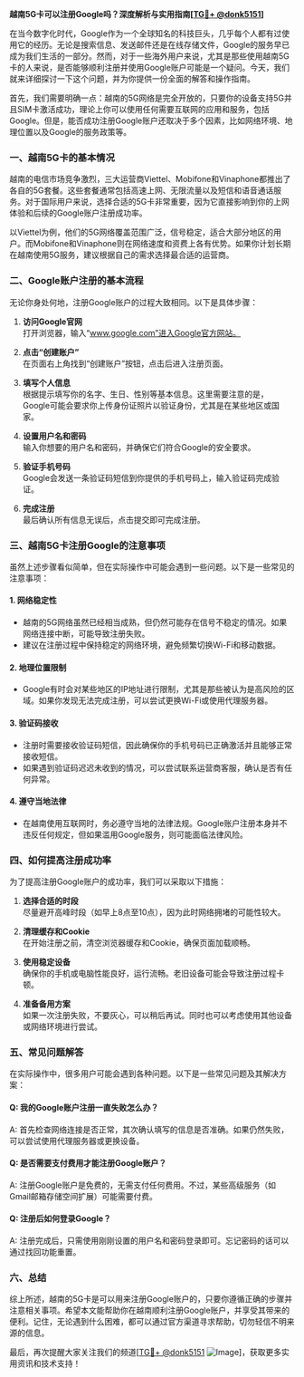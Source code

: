 **越南5G卡可以注册Google吗？深度解析与实用指南[[TG💪+ @donk5151](https://t.me/s/donk5151)]**

在当今数字化时代，Google作为一个全球知名的科技巨头，几乎每个人都有过使用它的经历。无论是搜索信息、发送邮件还是在线存储文件，Google的服务早已成为我们生活的一部分。然而，对于一些海外用户来说，尤其是那些使用越南5G卡的人来说，是否能够顺利注册并使用Google账户可能是一个疑问。今天，我们就来详细探讨一下这个问题，并为你提供一份全面的解答和操作指南。

首先，我们需要明确一点：越南的5G网络是完全开放的，只要你的设备支持5G并且SIM卡激活成功，理论上你可以使用任何需要互联网的应用和服务，包括Google。但是，能否成功注册Google账户还取决于多个因素，比如网络环境、地理位置以及Google的服务政策等。

### **一、越南5G卡的基本情况**

越南的电信市场竞争激烈，三大运营商Viettel、Mobifone和Vinaphone都推出了各自的5G套餐。这些套餐通常包括高速上网、无限流量以及短信和语音通话服务。对于国际用户来说，选择合适的5G卡非常重要，因为它直接影响到你的上网体验和后续的Google账户注册成功率。

以Viettel为例，他们的5G网络覆盖范围广泛，信号稳定，适合大部分地区的用户。而Mobifone和Vinaphone则在网络速度和资费上各有优势。如果你计划长期在越南使用5G服务，建议根据自己的需求选择最合适的运营商。

### **二、Google账户注册的基本流程**

无论你身处何地，注册Google账户的过程大致相同。以下是具体步骤：

1. **访问Google官网**  
   打开浏览器，输入“www.google.com”进入Google官方网站。

2. **点击“创建账户”**  
   在页面右上角找到“创建账户”按钮，点击后进入注册页面。

3. **填写个人信息**  
   根据提示填写你的名字、生日、性别等基本信息。这里需要注意的是，Google可能会要求你上传身份证照片以验证身份，尤其是在某些地区或国家。

4. **设置用户名和密码**  
   输入你想要的用户名和密码，并确保它们符合Google的安全要求。

5. **验证手机号码**  
   Google会发送一条验证码短信到你提供的手机号码上，输入验证码完成验证。

6. **完成注册**  
   最后确认所有信息无误后，点击提交即可完成注册。

### **三、越南5G卡注册Google的注意事项**

虽然上述步骤看似简单，但在实际操作中可能会遇到一些问题。以下是一些常见的注意事项：

#### **1. 网络稳定性**
   - 越南的5G网络虽然已经相当成熟，但仍然可能存在信号不稳定的情况。如果网络连接中断，可能导致注册失败。
   - 建议在注册过程中保持稳定的网络环境，避免频繁切换Wi-Fi和移动数据。

#### **2. 地理位置限制**
   - Google有时会对某些地区的IP地址进行限制，尤其是那些被认为是高风险的区域。如果你发现无法完成注册，可以尝试更换Wi-Fi或使用代理服务器。

#### **3. 验证码接收**
   - 注册时需要接收验证码短信，因此确保你的手机号码已正确激活并且能够正常接收短信。
   - 如果遇到验证码迟迟未收到的情况，可以尝试联系运营商客服，确认是否有任何异常。

#### **4. 遵守当地法律**
   - 在越南使用互联网时，务必遵守当地的法律法规。Google账户注册本身并不违反任何规定，但如果滥用Google服务，则可能面临法律风险。

### **四、如何提高注册成功率**

为了提高注册Google账户的成功率，我们可以采取以下措施：

1. **选择合适的时段**  
   尽量避开高峰时段（如早上8点至10点），因为此时网络拥堵的可能性较大。

2. **清理缓存和Cookie**  
   在开始注册之前，清空浏览器缓存和Cookie，确保页面加载顺畅。

3. **使用稳定设备**  
   确保你的手机或电脑性能良好，运行流畅。老旧设备可能会导致注册过程卡顿。

4. **准备备用方案**  
   如果一次注册失败，不要灰心，可以稍后再试。同时也可以考虑使用其他设备或网络环境进行尝试。

### **五、常见问题解答**

在实际操作中，很多用户可能会遇到各种问题。以下是一些常见问题及其解决方案：

#### **Q: 我的Google账户注册一直失败怎么办？**
A: 首先检查网络连接是否正常，其次确认填写的信息是否准确。如果仍然失败，可以尝试使用代理服务器或更换设备。

#### **Q: 是否需要支付费用才能注册Google账户？**
A: 注册Google账户是免费的，无需支付任何费用。不过，某些高级服务（如Gmail邮箱存储空间扩展）可能需要付费。

#### **Q: 注册后如何登录Google？**
A: 注册完成后，只需使用刚刚设置的用户名和密码登录即可。忘记密码的话可以通过找回功能重置。

### **六、总结**

综上所述，越南的5G卡是可以用来注册Google账户的，只要你遵循正确的步骤并注意相关事项。希望本文能帮助你在越南顺利注册Google账户，并享受其带来的便利。记住，无论遇到什么困难，都可以通过官方渠道寻求帮助，切勿轻信不明来源的信息。

最后，再次提醒大家关注我们的频道[[TG💪+ @donk5151](https://t.me/s/donk5151) ![Image](https://i.postimg.cc/rwNCRYN7/Snipaste-2025-04-30-17-27-05.png)]，获取更多实用资讯和技术支持！